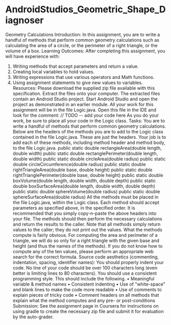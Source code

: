 # AndroidStudios_Geometric_Shape_Diagnoser
Geometry Calculations
Introduction:
In this assignment, you are to write a handful of methods that perform common geometry
calculations such as calculating the area of a circle, or the perimeter of a right triangle, or the
volume of a box.
Learning Outcomes:
After completing this assignment, you will have experience with:
1. Writing methods that accept parameters and return a value.
2. Creating local variables to hold values.
3. Writing expressions that use various operators and Math functions.
4. Using assignment statements to give new values to variables.
Resources:
Please download the supplied zip file available with this specification. Extract the files onto your
computer. The extracted files contain an Android Studio project. Start Android Studio and open
the project as demonstrated in an earlier module. All your work for this assignment will be in the
file Logic.java. Open this file in the IDE and look for the comment:
// TODO -- add your code here
As you do your work, be sure to place all your code in the Logic class.
Tasks:
You are to write a handful of methods that perform common geometry calculations. Below are
the headers of the methods you are to add to the Logic class contained in the file Logic.java.
These are just the headers. Your job is to add each of these methods, including method header
and method body, to the file Logic.java.
public static double rectangleArea(double length, double width)
public static double rectanglePerimeter(double length, double width)
public static double circleArea(double radius)
public static double circleCircumference(double radius)
public static double rightTriangleArea(double base, double height)
public static double rightTrianglePerimeter(double base, double height)
public static double boxVolume(double length, double width, double depth)
public static double boxSurfaceArea(double length, double width,
 double depth)
public static double sphereVolume(double radius)
public static double sphereSurfaceArea(double radius)
All the methods must be placed in the file Logic.java, within the Logic class. Each method
should accept parameters as specified above, in the specified order. It is recommended that you
simply copy-n-paste the above headers into your file. The methods should then perform the
necessary calculations and return the results to the caller. Note that all methods simply return
values to the caller; they do not print out the values.
What the methods compute is fairly obvious. For computing the area and perimeter of a triangle,
we will do so only for a right triangle with the given base and height (and thus the names of the
methods). If you do not know how to compute any of the ten values, please perform an
appropriate web search for the correct formula.
Source code aesthetics (commenting, indentation, spacing, identifier names): You should
properly indent your code. No line of your code should be over 100 characters long (even better
is limiting lines to 80 characters). You should use a consistent programming style. This should
include the following.
• Meaningful variable & method names
• Consistent indenting
• Use of "white-space" and blank lines to make the code more readable
• Use of comments to explain pieces of tricky code
• Comment headers on all methods that explain what the method computes and any pre- or
post-conditions
Submission:
See the assignment page in Coursera for instructions on using gradle to create the necessary zip
file and submit it for evaluation by the auto-grader.
